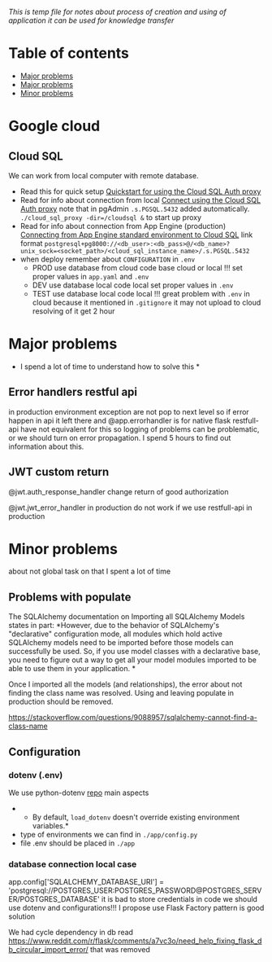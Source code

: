 _This is temp file for notes about process of creation and using of application it can be used for knowledge transfer_
# Table of contents
* [Major problems](#google-cloud)
* [Major problems](#major-problems)
* [Minor problems](#minor-problems)

# Google cloud

## Cloud SQL

We can  work from local computer with remote database.
* Read this for quick setup
[Quickstart for using the Cloud SQL Auth proxy](https://cloud.google.com/sql/docs/postgres/quickstart-proxy-test)
* Read for info about connection from local [Connect using the Cloud SQL Auth proxy](https://cloud.google.com/sql/docs/postgres/connect-admin-proxy) 
note that in pgAdmin `.s.PGSQL.5432` added automatically. 
`./cloud_sql_proxy -dir=/cloudsql &` to start up proxy
* Read for info about connection from App Engine (production) [Connecting from App Engine standard environment to Cloud SQL](https://cloud.google.com/sql/docs/postgres/connect-app-engine-standard)
  link format `postgresql+pg8000://<db_user>:<db_pass>@/<db_name>?unix_sock=<socket_path>/<cloud_sql_instance_name>/.s.PGSQL.5432`
* when deploy remember about `CONFIGURATION` in `.env` 
  * PROD use database from cloud code base cloud or local !!! set proper values in `app.yaml` and `.env`
  * DEV use database local code local set proper values in `.env`
  * TEST use database local code local
!!! great problem with `.env` in cloud because it mentioned in `.gitignore` it may not upload to cloud resolving of it get 2 hour

# Major problems
* I spend a lot of time to understand how to solve this *

## Error handlers restful api
in production environment exception are not pop to next level so if error happen in api it left there
and @app.errorhandler is for native flask restfull-api have not equivalent for this so logging of problems can 
be problematic, or we should turn on error propagation.
I spend 5 hours to find out information about this.

## JWT custom return 

@jwt.auth_response_handler change return of good authorization

@jwt.jwt_error_handler in production do not work if we use restfull-api in production





# Minor problems 
about not global task on that I spent a lot of time


## Problems with populate
The SQLAlchemy documentation on Importing all SQLAlchemy Models states in part:
 *However, due to the behavior of SQLAlchemy's "declarative" configuration mode, 
all modules which hold active SQLAlchemy models need to be imported before those 
models can successfully be used. So, if you use model classes with a declarative base, 
you need to figure out a way to get all your model modules imported to be able to use them 
in your application. *

Once I imported all the models (and relationships), the error about not finding the class name was resolved. 
Using and leaving populate in production should be removed.

<https://stackoverflow.com/questions/9088957/sqlalchemy-cannot-find-a-class-name>


## Configuration
### dotenv (.env)

We use python-dotenv [repo](https://github.com/theskumar/python-dotenv#getting-started) 
main aspects 
- * By default, `load_dotenv` doesn't override existing environment variables.*
- type of environments we can find in `./app/config.py`
- file .env should be placed in `./app`

### database connection local case
app.config['SQLALCHEMY_DATABASE_URI'] = 'postgresql://POSTGRES_USER:POSTGRES_PASSWORD@POSTGRES_SERVER/POSTGRES_DATABASE'
it is bad to store credentials in code we should use dotenv and configurations!!!
I propose use Flask Factory pattern is good solution

We had cycle dependency in db read <https://www.reddit.com/r/flask/comments/a7vc3o/need_help_fixing_flask_db_circular_import_error/> that was removed
